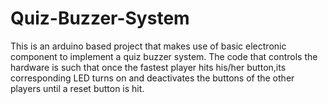 # Quiz-Buzzer-System
This is an arduino based project that makes use of basic electronic component to implement a quiz buzzer system.
The code that controls the hardware is such that once the fastest player hits his/her button,its corresponding LED turns on and deactivates the buttons of the other players until
a reset button is hit.
